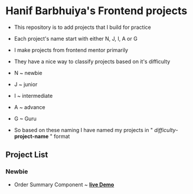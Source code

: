 # Hanif Barbhuiya's Frontend projects

- This repository is to add projects that I build for practice
- Each project's name start with either N, J, I, A or G

- I make projects from frontend mentor primarily
- They have a nice way to classify projects based on it's difficulty
 - N ~ newbie
 - J ~ junior
 - I ~ intermediate
 - A ~ advance
 - G ~ Guru 

- So based on these naming I have named my projects in " _difficulty_-**project-name** " format

## Project List
### Newbie
 - Order Summary Component ~ [**live Demo**](https://1hanif1.github.io/Frontend-Projects/N-Order-Summary-Component/)
